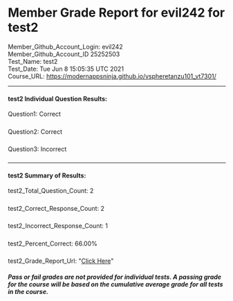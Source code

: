 # Member Grade Report for evil242 for test2  
   
Member_Github_Account_Login: evil242  
Member_Github_Account_ID 25252503  
Test_Name: test2  
Test_Date: Tue Jun  8 15:05:35 UTC 2021  
Course_URL: https://modernappsninja.github.io/vspheretanzu101_vt7301/  
   
---  
#### test2 Individual Question Results:  
Question1: Correct  
#####  
Question2: Correct  
#####  
Question3: Incorrect  
#####  
---  
#### test2 Summary of Results:  
test2_Total_Question_Count: 2  
#####  
test2_Correct_Response_Count: 2  
#####  
test2_Incorrect_Response_Count: 1  
#####  
test2_Percent_Correct: 66.00%  
#####  
test2_Grade_Report_Url: "[Click Here](https://github.com/modernappsninjas/evil242/blob/main/static/userdata/courses/vspheretanzu101_vt7301/grade_report.pr1039.test2.md)"
##### Pass or fail grades are not provided for individual tests. A passing grade for the course will be based on the cumulative average grade for all tests in the course.  
